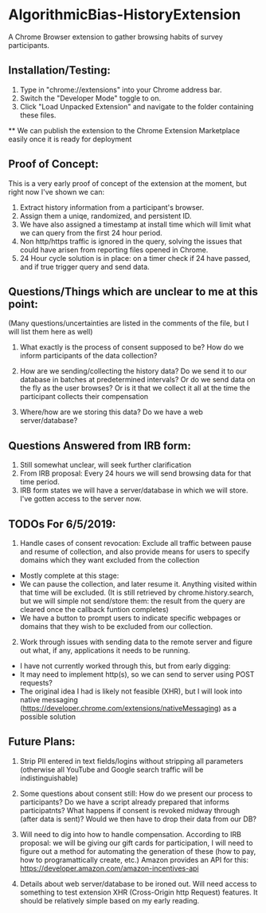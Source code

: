 # AlgorithmicBias-HistoryExtension
A Chrome Browser extension to gather browsing habits of survey participants.


## Installation/Testing:

1. Type in "chrome://extensions" into your Chrome address bar.  
2. Switch the "Developer Mode" toggle to on.  
3. Click "Load Unpacked Extension" and navigate to the folder containing these files.  

** We can publish the extension to the Chrome Extension Marketplace easily once it is ready for deployment

## Proof of Concept:

This is a very early proof of concept of the extension at the moment, but right now I've shown we can:
1. Extract history information from a participant's browser.
2. Assign them a uniqe, randomized, and persistent ID. 
3. We have also assigned a timestamp at install time which will limit what we can query from the first 24 hour period. 
4. Non http/https traffic is ignored in the query, solving the issues that could have arisen from reporting files opened in Chrome.
5. 24 Hour cycle solution is in place: on a timer check if 24 have passed, and if true trigger query and send data.

## Questions/Things which are unclear to me at this point:
(Many questions/uncertainties are listed in the comments of the file, but I will list them here as well)  
1.  What exactly is the process of consent supposed to be? How do we inform participants of the data collection?   
2.  How are we sending/collecting the history data? Do we send it to our database in batches at predetermined intervals? Or do we send data on the fly as the user browses? Or is it that we collect it all at the time the participant collects their compensation
  
3.  Where/how are we storing this data? Do we have a web server/database?  

## Questions Answered from IRB form: 
1. Still somewhat unclear, will seek further clarification 
2. From IRB proposal: Every 24 hours we will send browsing data for that time period. 
3. IRB form states we will have a server/database in which we will store. I've gotten access to the server now.

## TODOs For 6/5/2019:

1. Handle cases of consent revocation: Exclude all traffic between pause and resume of collection, and also provide means for users to specify domains which they want excluded from the collection 

* Mostly complete at this stage: 
* We can pause the collection, and later resume it. Anything visited within that time will be excluded. (It is still retrieved by chrome.history.search, but we will simple not send/store them: the result from the query are cleared once the callback funtion completes)
* We have a button to prompt users to indicate specific webpages or domains that they wish to be excluded from our collection.

2. Work through issues with sending data to the remote server and figure out what, if any, applications it needs to be running.

*  I have not currently worked through this, but from early digging: 
*  It may need to implement http(s), so we can send to server using POST requests? 
*  The original idea I had is likely not feasible (XHR), but I will look into native messaging (https://developer.chrome.com/extensions/nativeMessaging) as a possible solution



## Future Plans:

1. Strip PII entered in text fields/logins without stripping all parameters (otherwise all YouTube and Google search traffic will be indistinguishable)  

2. Some questions about consent still: How do we present our process to participants? Do we have a script already prepared that informs participatnts? What happens if consent is revoked midway through (after data is sent)? Would we then have to drop their data from our DB?  

3. Will need to dig into how to handle compensation. According to IRB proposal: we will be giving our gift cards for participation, I will need to figure out a method for automating the generation of these (how to pay, how to programattically create, etc.) Amazon provides an API for this: https://developer.amazon.com/amazon-incentives-api

4. Details about web server/database to be ironed out. Will need access to something to test extension XHR (Cross-Origin http Request) features. It should be relatively simple based on my early reading. 



